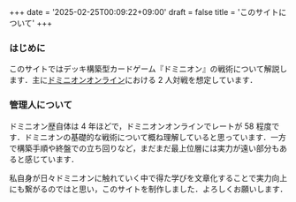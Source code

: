 +++
date = '2025-02-25T00:09:22+09:00'
draft = false
title = 'このサイトについて'
+++

### はじめに
このサイトではデッキ構築型カードゲーム『ドミニオン』の戦術について解説します．主に[ドミニオンオンライン](https://dominion.games/)における 2 人対戦を想定しています．

### 管理人について
ドミニオン歴自体は 4 年ほどで，ドミニオンオンラインでレートが 58 程度です．ドミニオンの基礎的な戦術について概ね理解していると思っています．一方で構築手順や終盤での立ち回りなど，まだまだ最上位層には実力が遠い部分もあると感じています．

私自身が日々ドミニオンに触れていく中で得た学びを文章化することで実力向上にも繋がるのではと思い，このサイトを制作しました．よろしくお願いします．
